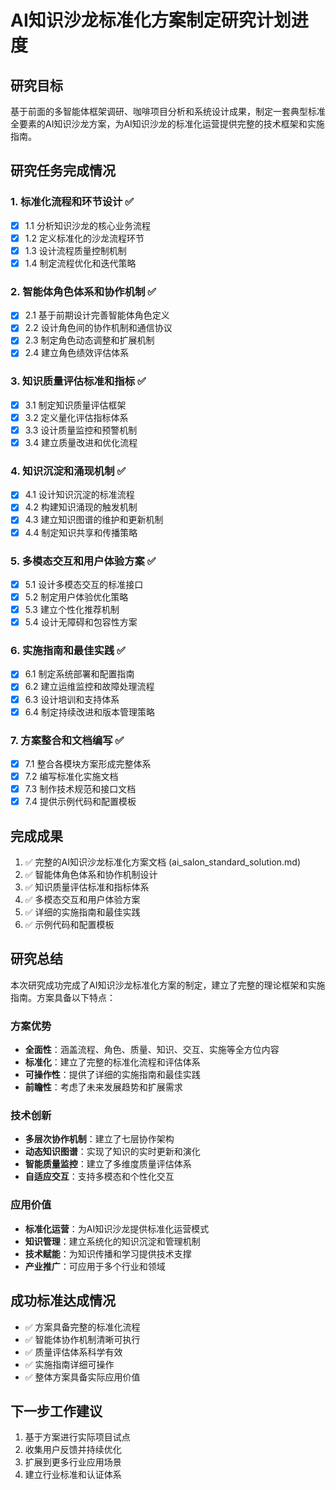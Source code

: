 # AI知识沙龙标准化方案制定研究计划进度

## 研究目标
基于前面的多智能体框架调研、咖啡项目分析和系统设计成果，制定一套典型标准全要素的AI知识沙龙方案，为AI知识沙龙的标准化运营提供完整的技术框架和实施指南。

## 研究任务完成情况

### 1. 标准化流程和环节设计 ✅
- [x] 1.1 分析知识沙龙的核心业务流程
- [x] 1.2 定义标准化的沙龙流程环节
- [x] 1.3 设计流程质量控制机制
- [x] 1.4 制定流程优化和迭代策略

### 2. 智能体角色体系和协作机制 ✅
- [x] 2.1 基于前期设计完善智能体角色定义
- [x] 2.2 设计角色间的协作机制和通信协议
- [x] 2.3 制定角色动态调整和扩展机制
- [x] 2.4 建立角色绩效评估体系

### 3. 知识质量评估标准和指标 ✅
- [x] 3.1 制定知识质量评估框架
- [x] 3.2 定义量化评估指标体系
- [x] 3.3 设计质量监控和预警机制
- [x] 3.4 建立质量改进和优化流程

### 4. 知识沉淀和涌现机制 ✅
- [x] 4.1 设计知识沉淀的标准流程
- [x] 4.2 构建知识涌现的触发机制
- [x] 4.3 建立知识图谱的维护和更新机制
- [x] 4.4 制定知识共享和传播策略

### 5. 多模态交互和用户体验方案 ✅
- [x] 5.1 设计多模态交互的标准接口
- [x] 5.2 制定用户体验优化策略
- [x] 5.3 建立个性化推荐机制
- [x] 5.4 设计无障碍和包容性方案

### 6. 实施指南和最佳实践 ✅
- [x] 6.1 制定系统部署和配置指南
- [x] 6.2 建立运维监控和故障处理流程
- [x] 6.3 设计培训和支持体系
- [x] 6.4 制定持续改进和版本管理策略

### 7. 方案整合和文档编写 ✅
- [x] 7.1 整合各模块方案形成完整体系
- [x] 7.2 编写标准化实施文档
- [x] 7.3 制作技术规范和接口文档
- [x] 7.4 提供示例代码和配置模板

## 完成成果
1. ✅ 完整的AI知识沙龙标准化方案文档 (ai_salon_standard_solution.md)
2. ✅ 智能体角色体系和协作机制设计
3. ✅ 知识质量评估标准和指标体系
4. ✅ 多模态交互和用户体验方案
5. ✅ 详细的实施指南和最佳实践
6. ✅ 示例代码和配置模板

## 研究总结
本次研究成功完成了AI知识沙龙标准化方案的制定，建立了完整的理论框架和实施指南。方案具备以下特点：

### 方案优势
- **全面性**：涵盖流程、角色、质量、知识、交互、实施等全方位内容
- **标准化**：建立了完整的标准化流程和评估体系
- **可操作性**：提供了详细的实施指南和最佳实践
- **前瞻性**：考虑了未来发展趋势和扩展需求

### 技术创新
- **多层次协作机制**：建立了七层协作架构
- **动态知识图谱**：实现了知识的实时更新和演化
- **智能质量监控**：建立了多维度质量评估体系
- **自适应交互**：支持多模态和个性化交互

### 应用价值
- **标准化运营**：为AI知识沙龙提供标准化运营模式
- **知识管理**：建立系统化的知识沉淀和管理机制
- **技术赋能**：为知识传播和学习提供技术支撑
- **产业推广**：可应用于多个行业和领域

## 成功标准达成情况
- ✅ 方案具备完整的标准化流程
- ✅ 智能体协作机制清晰可执行
- ✅ 质量评估体系科学有效
- ✅ 实施指南详细可操作
- ✅ 整体方案具备实际应用价值

## 下一步工作建议
1. 基于方案进行实际项目试点
2. 收集用户反馈并持续优化
3. 扩展到更多行业应用场景
4. 建立行业标准和认证体系
